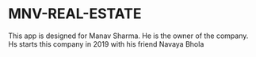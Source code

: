 # MNV-REAL-ESTATE

This app is designed for Manav Sharma. He is the owner of the company.
Hs starts this company in 2019 with his friend Navaya Bhola
